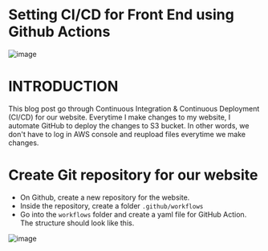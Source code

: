 # Setting CI/CD for Front End using Github Actions

![image](https://github.com/hhphu/Cloud/assets/45286750/5a743c6b-f168-49d9-844c-a99b7cde58f1)

# INTRODUCTION
This blog post go through Continuous Integration & Continuous Deployment (CI/CD) for our website. Everytime I make changes to my website, I automate GitHub to deploy the changes to S3 bucket.
In other words, we don't have to log in AWS console and reupload files everytime we make changes.

# Create Git repository for our website
- On Github, create a new repository for the website.
- Inside the repository, create a folder `.github/workflows`
- Go into the `workflows` folder and create a yaml file for GitHub Action. The structure should look like this.

![image](https://github.com/hhphu/Cloud/assets/45286750/9dbb4422-bf51-4dcf-8c4c-2d0cecb63c1c)

